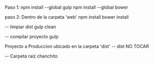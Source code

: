 Paso 1:
	npm install --global gulp
	npm install --global bower

paso 2: Dentro de la carpeta 'web'
	npm   install
	bower install

-- limpiar dist
	gulp clean

-- compilar proyecto
	gulp

Proyecto a Produccion ubicado en la carpeta 'dist'
-- dist NO TOCAR

-- Carpeta raiz
	chanchito